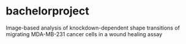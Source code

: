 # bachelorproject
Image-based analysis of knockdown-dependent shape transitions of migrating MDA-MB-231 cancer cells in a wound healing assay
